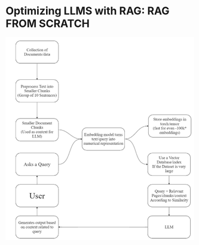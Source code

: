 # Optimizing LLMS with RAG: RAG FROM SCRATCH

<p align="center">
  <img src="RAG.jpg" alt="Basic working">
</p>
